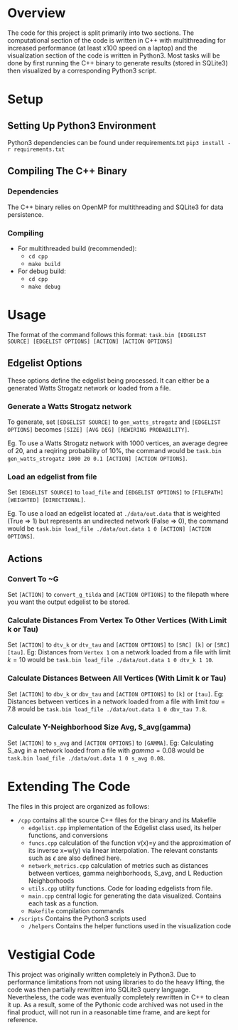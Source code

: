 # Overview
The code for this project is split primarily into two sections. The computational section of the code is written in C++ with multithreading for increased performance (at least x100 speed on a laptop) and the visualization section of the code is written in Python3. Most tasks will be done by first running the C++ binary to generate results (stored in SQLite3) then visualized by a corresponding Python3 script.

# Setup
## Setting Up Python3 Environment
Python3 dependencies can be found under requirements.txt
`pip3 install -r requirements.txt`
## Compiling The C++ Binary
### Dependencies
The C++ binary relies on OpenMP for multithreading and SQLite3 for data persistence.
### Compiling
- For multithreaded build (recommended):
    - `cd cpp`
    - `make build`
- For debug build:
    - `cd cpp`
    - `make debug`
# Usage
The format of the command follows this format: `task.bin [EDGELIST SOURCE] [EDGELIST OPTIONS] [ACTION] [ACTION OPTIONS]`

## Edgelist Options
These options define the edgelist being processed. It can either be a generated Watts Strogatz network or loaded from a file.

### Generate a Watts Strogatz network
To generate, set `[EDGELIST SOURCE]` to `gen_watts_strogatz` and `[EDGELIST OPTIONS]` becomes `[SIZE] [AVG DEG] [REWIRING PROBABILITY]`.

Eg. To use a Watts Strogatz network with 1000 vertices, an average degree of 20, and a reqiring probability of 10%, the command would be `task.bin gen_watts_strogatz 1000 20 0.1 [ACTION] [ACTION OPTIONS]`.

### Load an edgelist from file
Set `[EDGELIST SOURCE]` to `load_file` and `[EDGELIST OPTIONS]` to `[FILEPATH] [WEIGHTED] [DIRECTIONAL]`.

Eg. To use a load an edgelist located at `./data/out.data` that is weighted (True => 1) but represents an undirected network (False => 0), the command would be `task.bin load_file ./data/out.data 1 0 [ACTION] [ACTION OPTIONS]`.

## Actions
### Convert To ~G
Set `[ACTION]` to `convert_g_tilda` and `[ACTION OPTIONS]` to the filepath where you want the output edgelist to be stored.
### Calculate Distances From Vertex To Other Vertices (With Limit k or Tau)
Set `[ACTION]` to `dtv_k` or `dtv_tau` and `[ACTION OPTIONS]` to `[SRC] [k]` or `[SRC] [tau]`. Eg: Distances from `Vertex 1` on a network loaded from a file with limit $k=10$ would be `task.bin load_file ./data/out.data 1 0 dtv_k 1 10`.
### Calculate Distances Between All Vertices (With Limit k or Tau)
Set `[ACTION]` to `dbv_k` or `dbv_tau` and `[ACTION OPTIONS]` to `[k]` or `[tau]`. Eg: Distances between vertices in a network loaded from a file with limit $tau=7.8$ would be `task.bin load_file ./data/out.data 1 0 dbv_tau 7.8`.
### Calculate Y-Neighborhood Size Avg, S_avg(gamma)
Set `[ACTION]` to `s_avg` and `[ACTION OPTIONS]` to `[GAMMA]`. Eg: Calculating S_avg in a network loaded from a file with $gamma=0.08$ would be `task.bin load_file ./data/out.data 1 0 s_avg 0.08`.

# Extending The Code
The files in this project are organized as follows:
- `/cpp` contains all the source C++ files for the binary and its Makefile
    - `edgelist.cpp` implementation of the Edgelist class used, its helper functions, and conversions
    - `funcs.cpp` calculation of the function v(x)=y and the approximation of its inverse x=w(y) via linear interpolation. The relevant constants such as $\epsilon$ are also defined here.
    - `network_metrics.cpp` calculation of metrics such as distances between vertices, gamma neighborhoods, S_avg, and L Reduction Neighborhoods
    - `utils.cpp` utility functions. Code for loading edgelists from file.
    - `main.cpp` central logic for generating the data visualized. Contains each task as a function.
    - `Makefile` compilation commands
- `/scripts` Contains the Python3 scripts used
    -  `/helpers` Contains the helper functions used in the visualization code

# Vestigial Code
This project was originally written completely in Python3. Due to performance limitations from not using libraries to do the heavy lifting, the code was then partially rewritten into SQLite3 query language. Nevertheless, the code was eventually completely rewritten in C++ to clean it up. As a result, some of the Pythonic code archived was not used in the final product, will not run in a reasonable time frame, and are kept for reference.